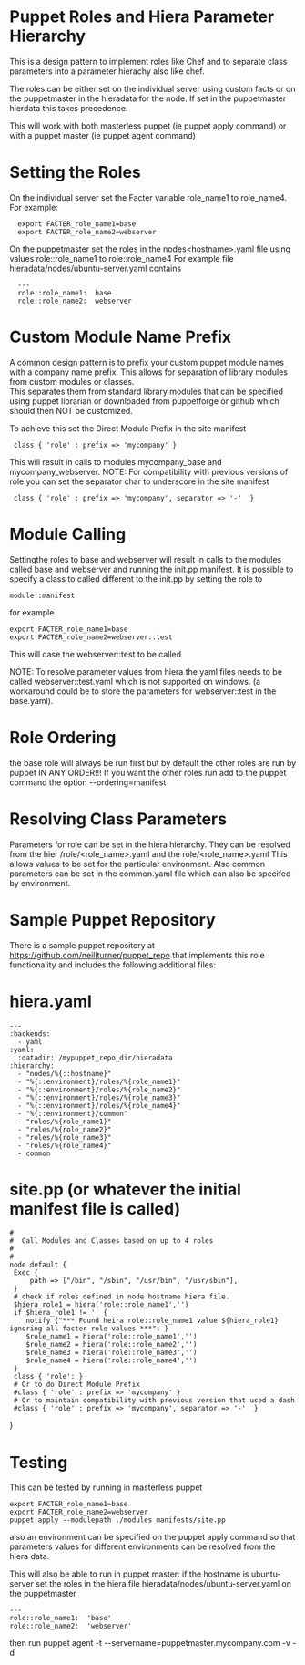 Puppet Roles and Hiera Parameter Hierarchy
==========================================

This is a design pattern to implement roles like Chef and to separate class parameters into 
a parameter hierachy also like chef.

The roles can be either set on the individual server  using custom facts or on the puppetmaster in the hieradata for the node. 
If set in the puppetmaster hierdata this takes precedence. 

This will work with both masterless puppet (ie puppet apply command) or with a puppet master (ie puppet agent command)

Setting the Roles
=================

On the individual server set the Facter variable role_name1 to role_name4. For example:

      export FACTER_role_name1=base
      export FACTER_role_name2=webserver 
      
On the puppetmaster set the roles in the nodes\<hostname>.yaml file using values role::role_name1 to role::role_name4 
For example file hieradata/nodes/ubuntu-server.yaml contains

      ---
      role::role_name1:  base
      role::role_name2:  webserver

Custom Module Name Prefix
=========================

A common design pattern is to prefix your custom puppet module names with a company name prefix.
This allows for separation of library modules from custom modules or classes.  
This separates them from standard library modules that can be specified using puppet librarian or downloaded 
from puppetforge or github which should then NOT be customized. 

To achieve this set the Direct Module Prefix in the site manifest

     class { 'role' : prefix => 'mycompany' }
     
This will result in calls to modules mycompany_base and mycompany_webserver. 
NOTE: For compatibility with previous versions of role you can set the separator char to underscore in the site manifest 

     class { 'role' : prefix => 'mycompany', separator => '-'  }

Module Calling
==============

Settingthe roles to base and webserver will result in calls to the modules called base and webserver and running the init.pp manifest. It is possible to specify a class to called different to the init.pp by setting the role to 

    module::manifest 
    
for example   

    export FACTER_role_name1=base
    export FACTER_role_name2=webserver::test
    
This will case the webserver::test to be called 

NOTE: To resolve parameter values from hiera the yaml files needs to be called webserver::test.yaml which is not supported 
on windows. (a workaround could be to store the parameters for webserver::test in the base.yaml).    
  
Role Ordering
=============

the base role will always be run first but by default the other roles are run by puppet IN ANY ORDER!!!
If you want the other roles run add to the puppet command the option   --ordering=manifest 
  
Resolving Class Parameters 
==========================

Parameters for role can be set in the hiera hierarchy.
They can be resolved from the hier <environment>/role/<role_name>.yaml and the role/<role_name>.yaml
This allows values to be set for the particular environment.
Also common parameters can be set in the common.yaml file which can also be specifed by environment.

Sample Puppet Repository
========================

There is a sample puppet repository at https://github.com/neillturner/puppet_repo that implements this role functionality and includes the following additional files: 


hiera.yaml
==========

    ---
    :backends:
      - yaml
    :yaml:
      :datadir: /mypuppet_repo_dir/hieradata
    :hierarchy:
      - "nodes/%{::hostname}"
      - "%{::environment}/roles/%{role_name1}"
      - "%{::environment}/roles/%{role_name2}"
      - "%{::environment}/roles/%{role_name3}"
      - "%{::environment}/roles/%{role_name4}" 
      - "%{::environment}/common"  
      - "roles/%{role_name1}"
      - "roles/%{role_name2}"
      - "roles/%{role_name3}"
      - "roles/%{role_name4}"	
      - common 
  
site.pp (or whatever the initial manifest file is called)
=========================================================

    #
    #  Call Modules and Classes based on up to 4 roles 
    #
    #
    node default {
     Exec {
         path => ["/bin", "/sbin", "/usr/bin", "/usr/sbin"],
     }
     # check if roles defined in node hostname hiera file.
     $hiera_role1 = hiera('role::role_name1','')
     if $hiera_role1 != '' {
        notify {"*** Found heira role::role_name1 value ${hiera_role1} ignoring all facter role values ***": }
        $role_name1 = hiera('role::role_name1','')
        $role_name2 = hiera('role::role_name2','')
        $role_name3 = hiera('role::role_name3','')
        $role_name4 = hiera('role::role_name4','')
     }	
     class { 'role': }
     # Or to do Direct Module Prefix 
     #class { 'role' : prefix => 'mycompany' }
     # Or to maintain compatibility with previous version that used a dash
     #class { 'role' : prefix => 'mycompany', separator => '-'  } 
 }    
  
Testing
=======

This can be tested by running in masterless puppet

    export FACTER_role_name1=base
    export FACTER_role_name2=webserver
    puppet apply --modulepath ./modules manifests/site.pp

also an environment can be specified on the puppet apply command so that parameters values for different environments
can be resolved from the hiera data.  
	
This will also be able to run in puppet master:
if the hostname is ubuntu-server set the roles in the hiera file hieradata/nodes/ubuntu-server.yaml on the puppetmaster

    ---
    role::role_name1:  'base'  
    role::role_name2:  'webserver' 
   then run
    puppet agent -t --servername=puppetmaster.mycompany.com -v -d  


  
